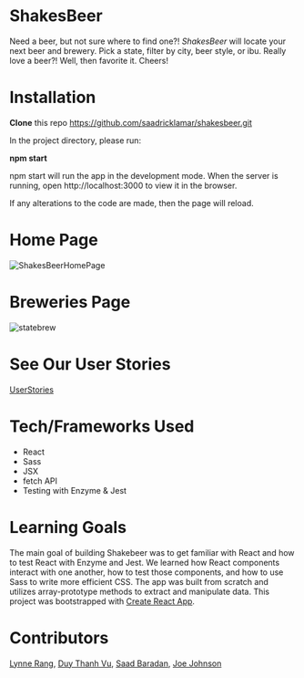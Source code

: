 # ShakesBeer

Need a beer, but not sure where to find one?! *ShakesBeer* will locate your next beer and brewery. Pick a state, filter by city, beer style, or ibu. Really love a beer?! Well, then favorite it. Cheers! 

# Installation

**Clone** this repo https://github.com/saadricklamar/shakesbeer.git

In the project directory, please run:

**npm start**

npm start will run the app in the development mode. When the server is running, open http://localhost:3000 to view it in the browser.

If any alterations to the code are made, then the page will reload.

# Home Page

![ShakesBeerHomePage](https://user-images.githubusercontent.com/42000931/55891725-4a274e00-5b72-11e9-9e27-3b2a4b1e8a35.png)

# Breweries Page

![statebrew](https://user-images.githubusercontent.com/42000931/55915609-27fbf300-5ba7-11e9-8e43-58f6eaec16e8.png)

# See Our User Stories

[UserStories](https://gist.github.com/saadricklamar/053a4565c323b407f0c72db0861e726a)

# Tech/Frameworks Used

* React
* Sass
* JSX
* fetch API
* Testing with Enzyme & Jest

# Learning Goals

The main goal of building Shakebeer was to get familiar with React and how to test React with Enzyme and Jest. We learned how React components interact with one another, how to test those components, and how to use Sass to write more efficient CSS. The app was built from scratch and utilizes array-prototype methods to extract and manipulate data. This project was bootstrapped with [Create React App](https://github.com/facebook/create-react-app).

# Contributors
[Lynne Rang](https://github.com/lynnerang),
[Duy Thanh Vu](https://github.com/Rosebud303),
[Saad Baradan](https://github.com/saadricklamar),
[Joe Johnson](https://github.com/joejohnson3985)
